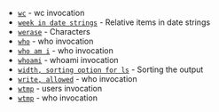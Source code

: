 - [`wc`](https://www.gnu.org/software/coreutils/manual/html_node/wc-invocation.html#index-wc) - wc invocation
- [`week in date strings`](https://www.gnu.org/software/coreutils/manual/html_node/Relative-items-in-date-strings.html#index-week-in-date-strings) - Relative items in date strings
- [`werase`](https://www.gnu.org/software/coreutils/manual/html_node/Characters.html#index-werase) - Characters
- [`who`](https://www.gnu.org/software/coreutils/manual/html_node/who-invocation.html#index-who) - who invocation
- [`who am i`](https://www.gnu.org/software/coreutils/manual/html_node/who-invocation.html#index-who-am-i) - who invocation
- [`whoami`](https://www.gnu.org/software/coreutils/manual/html_node/whoami-invocation.html#index-whoami) - whoami invocation
- [`width, sorting option for ls`](https://www.gnu.org/software/coreutils/manual/html_node/Sorting-the-output.html#index-width_002c-sorting-option-for-ls) - Sorting the output
- [`write, allowed`](https://www.gnu.org/software/coreutils/manual/html_node/who-invocation.html#index-write_002c-allowed) - who invocation
- [`wtmp`](https://www.gnu.org/software/coreutils/manual/html_node/users-invocation.html#index-wtmp) - users invocation
- [`wtmp`](https://www.gnu.org/software/coreutils/manual/html_node/who-invocation.html#index-wtmp-1) - who invocation
